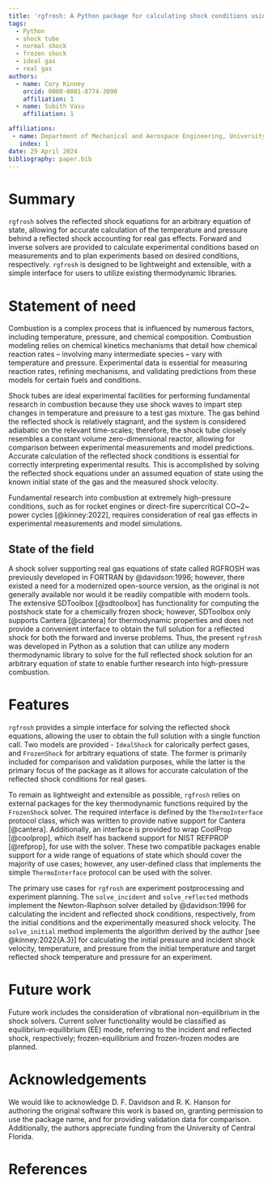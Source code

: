 ```yaml
---
title: 'rgfrosh: A Python package for calculating shock conditions using real gas equations of state'
tags:
  - Python
  - shock tube
  - normal shock
  - frozen shock
  - ideal gas
  - real gas
authors:
  - name: Cory Kinney
    orcid: 0000-0001-8774-3090
    affiliation: 1
  - name: Subith Vasu
    affiliation: 1

affiliations:
 - name: Department of Mechanical and Aerospace Engineering, University of Central Florida, Orlando, FL USA
   index: 1
date: 29 April 2024
bibliography: paper.bib
---
```


# Summary

`rgfrosh` solves the reflected shock equations for an arbitrary equation of state, allowing for accurate calculation of
the temperature and pressure behind a reflected shock accounting for real gas effects. Forward and inverse solvers are 
provided to calculate experimental conditions based on measurements and to plan experiments based on desired conditions, 
respectively. `rgfrosh` is designed to be lightweight and extensible, with a simple interface for users to utilize 
existing thermodynamic libraries. 

# Statement of need

Combustion is a complex process that is influenced by numerous factors, including temperature, pressure, and 
chemical composition. Combustion modeling relies on chemical kinetics mechanisms that detail how chemical reaction rates 
– involving many intermediate species – vary with temperature and pressure. Experimental data is essential for measuring 
reaction rates, refining mechanisms, and validating predictions from these models for certain fuels and conditions.

Shock tubes are ideal experimental facilities for performing fundamental research in combustion because they use shock 
waves to impart step changes in temperature and pressure to a test gas mixture. The gas behind the reflected shock is
relatively stagnant, and the system is considered adiabatic on the relevant time-scales; therefore, the shock tube 
closely resembles a constant volume zero-dimensional reactor, allowing for comparison between experimental measurements 
and model predictions. Accurate calculation of the reflected shock conditions is essential for correctly interpreting 
experimental results. This is accomplished by solving the reflected shock equations under an assumed equation of state 
using the known initial state of the gas and the measured shock velocity.

Fundamental research into combustion at extremely high-pressure conditions, such as for rocket engines or direct-fire 
supercritical CO~2~ power cycles [@kinney:2022], requires consideration of real gas effects in experimental measurements 
and model simulations. 

## State of the field

A shock solver supporting real gas equations of state called RGFROSH was previously developed in FORTRAN by @davidson:1996; 
however, there existed a need for a modernized open-source version, as the original is not generally available nor would it 
be readily compatible with modern tools. The extensive SDToolbox [@sdtoolbox] has functionality for computing the postshock 
state for a chemically frozen shock; however, SDToolbox only supports Cantera [@cantera] for thermodynamic properties and 
does not provide a convenient interface to obtain the full solution for a reflected shock for both the forward and inverse 
problems. Thus, the present `rgfrosh` was developed in Python as a solution that can utilize any modern thermodynamic 
library to solve for the full reflected shock solution for an arbitrary equation of state to enable further research into 
high-pressure combustion.

# Features

`rgfrosh` provides a simple interface for solving the reflected shock equations, allowing the user to obtain the full 
solution with a single function call. Two models are provided - `IdealShock` for calorically perfect gases, and 
`FrozenShock` for arbitrary equations of state. The former is primarily included for comparison and validation purposes, 
while the latter is the primary focus of the package as it allows for accurate calculation of the reflected shock 
conditions for real gases. 

To remain as lightweight and extensible as possible, `rgfrosh` relies on external packages for the key thermodynamic 
functions required by the `FrozenShock` solver. The required interface is defined by the `ThermoInterface` protocol 
class, which was written to provide native support for Cantera [@cantera]. Additionally, an interface is provided to 
wrap CoolProp [@coolprop], which itself has backend support for NIST REFPROP [@refprop], for use with the solver. 
These two compatible packages enable support for a wide range of equations of state which should cover the majority of 
use cases; however, any user-defined class that implements the simple `ThermoInterface` protocol can be used with the 
solver.

The primary use cases for `rgfrosh` are experiment postprocessing and experiment planning. The `solve_incident` and 
`solve_reflected` methods implement the Newton-Raphson solver detailed by @davidson:1996 for calculating the incident 
and reflected shock conditions, respectively, from the initial conditions and the experimentally measured shock
velocity. The `solve_initial` method implements the algorithm derived by the author [see @kinney:2022{A.3}] for 
calculating the initial pressure and incident shock velocity, temperature, and pressure from the initial temperature and
target reflected shock temperature and pressure for an experiment.

# Future work

Future work includes the consideration of vibrational non-equilibrium in the shock solvers. Current
solver functionality would be classified as equilibrium-equilibrium (EE) mode, referring to the incident 
and reflected shock, respectively; frozen-equilibrium and frozen-frozen modes are planned.

# Acknowledgements

We would like to acknowledge D. F. Davidson and R. K. Hanson for authoring the original software this 
work is based on, granting permission to use the package name, and for providing validation data for comparison.
Additionally, the authors appreciate funding from the University of Central Florida.

# References
